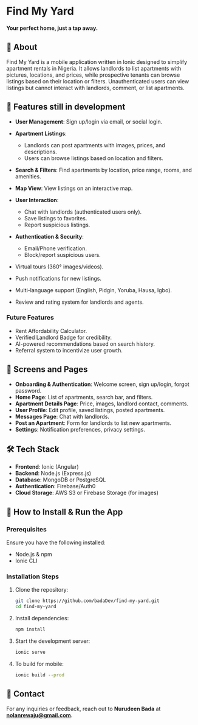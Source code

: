 # Find My Yard

**Your perfect home, just a tap away.**

## 📌 About
Find My Yard is a mobile application written in Ionic designed to simplify apartment rentals in Nigeria. It allows landlords to list apartments with pictures, locations, and prices, while prospective tenants can browse listings based on their location or filters. Unauthenticated users can view listings but cannot interact with landlords, comment, or list apartments.

## 🚀 Features still in development
- **User Management**: Sign up/login via email, or social login.
- **Apartment Listings**:
  - Landlords can post apartments with images, prices, and descriptions.
  - Users can browse listings based on location and filters.
- **Search & Filters**: Find apartments by location, price range, rooms, and amenities.
- **Map View**: View listings on an interactive map.
- **User Interaction**:
  - Chat with landlords (authenticated users only).
  - Save listings to favorites.
  - Report suspicious listings.
- **Authentication & Security**:
  - Email/Phone verification.
  - Block/report suspicious users.

- Virtual tours (360° images/videos).
- Push notifications for new listings.
- Multi-language support (English, Pidgin, Yoruba, Hausa, Igbo).
- Review and rating system for landlords and agents.

### Future Features
- Rent Affordability Calculator.
- Verified Landlord Badge for credibility.
- AI-powered recommendations based on search history.
- Referral system to incentivize user growth.

## 📱 Screens and Pages
- **Onboarding & Authentication**: Welcome screen, sign up/login, forgot password.
- **Home Page**: List of apartments, search bar, and filters.
- **Apartment Details Page**: Price, images, landlord contact, comments.
- **User Profile**: Edit profile, saved listings, posted apartments.
- **Messages Page**: Chat with landlords.
- **Post an Apartment**: Form for landlords to list new apartments.
- **Settings**: Notification preferences, privacy settings.

## 🛠️ Tech Stack
- **Frontend**: Ionic (Angular)
- **Backend**: Node.js (Express.js)
- **Database**: MongoDB or PostgreSQL
- **Authentication**: Firebase/Auth0
- **Cloud Storage**: AWS S3 or Firebase Storage (for images)

## 📖 How to Install & Run the App
### Prerequisites
Ensure you have the following installed:
- Node.js & npm
- Ionic CLI

### Installation Steps
1. Clone the repository:
   ```sh
   git clone https://github.com/badaDev/find-my-yard.git
   cd find-my-yard
   ```
2. Install dependencies:
   ```sh
   npm install
   ```
3. Start the development server:
   ```sh
   ionic serve
   ```
4. To build for mobile:
   ```sh
   ionic build --prod
   ```

## 📩 Contact
For any inquiries or feedback, reach out to **Nurudeen Bada** at **nolanrewaju@gmail.com**.
